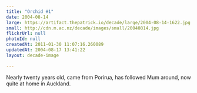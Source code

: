 ```yaml
---
title: "Orchid #1"
date: 2004-08-14
large: https://artifact.thepatrick.io/decade/large/2004-08-14-1622.jpg
small: http://cdn.m.ac.nz/decade/images/small/20040814.jpg
flickrUrl: null
photoId: null
createdAt: 2011-01-30 11:07:16.260089
updatedAt: 2004-08-17 13:41:22
layout: decade-image

---
```

Nearly twenty years old, came from Porirua, has followed Mum around, now quite at home in Auckland.

